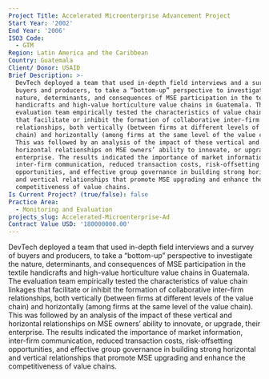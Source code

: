 ```yaml
---
Project Title: Accelerated Microenterprise Advancement Project
Start Year: '2002'
End Year: '2006'
ISO3 Code:
  - GTM
Region: Latin America and the Caribbean
Country: Guatemala
Client/ Donor: USAID
Brief Description: >-
  DevTech deployed a team that used in-depth field interviews and a survey of
  buyers and producers, to take a “bottom-up” perspective to investigate the
  nature, determinants, and consequences of MSE participation in the textile
  handicrafts and high-value horticulture value chains in Guatemala. The
  evaluation team empirically tested the characteristics of value chain linkages
  that facilitate or inhibit the formation of collaborative inter-firm
  relationships, both vertically (between firms at different levels of the value
  chain) and horizontally (among firms at the same level of the value chain).
  This was followed by an analysis of the impact of these vertical and
  horizontal relationships on MSE owners’ ability to innovate, or upgrade, their
  enterprise. The results indicated the importance of market information,
  inter-firm communication, reduced transaction costs, risk-offsetting
  opportunities, and effective group governance in building strong horizontal
  and vertical relationships that promote MSE upgrading and enhance the
  competitiveness of value chains.
Is Current Project? (true/false): false
Practice Area:
  - Monitoring and Evaluation
projects_slug: Accelerated-Microenterprise-Ad
Contract Value USD: '180000000.00'
---
```

DevTech deployed a team that used in-depth field interviews and a survey of buyers and producers, to take a “bottom-up” perspective to investigate the nature, determinants, and consequences of MSE participation in the textile handicrafts and high-value horticulture value chains in Guatemala. The evaluation team empirically tested the characteristics of value chain linkages that facilitate or inhibit the formation of collaborative inter-firm relationships, both vertically (between firms at different levels of the value chain) and horizontally (among firms at the same level of the value chain). This was followed by an analysis of the impact of these vertical and horizontal relationships on MSE owners’ ability to innovate, or upgrade, their enterprise. The results indicated the importance of market information, inter-firm communication, reduced transaction costs, risk-offsetting opportunities, and effective group governance in building strong horizontal and vertical relationships that promote MSE upgrading and enhance the competitiveness of value chains.